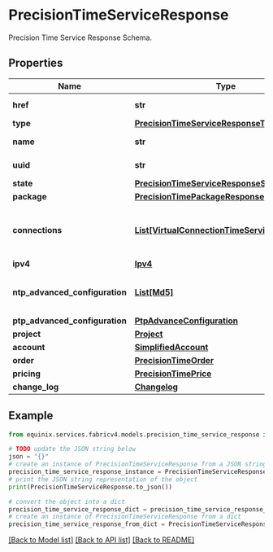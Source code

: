 # PrecisionTimeServiceResponse

Precision Time Service Response Schema.

## Properties

Name | Type | Description | Notes
------------ | ------------- | ------------- | -------------
**href** | **str** | Precision Time Service URI. | 
**type** | [**PrecisionTimeServiceResponseType**](PrecisionTimeServiceResponseType.md) |  | 
**name** | **str** | Precision Time Service Name. | [optional] 
**uuid** | **str** | Precision Time Service UUID. | 
**state** | [**PrecisionTimeServiceResponseState**](PrecisionTimeServiceResponseState.md) |  | 
**package** | [**PrecisionTimePackageResponse**](PrecisionTimePackageResponse.md) |  | 
**connections** | [**List[VirtualConnectionTimeServiceResponse]**](VirtualConnectionTimeServiceResponse.md) | Fabric Connections associated with Precision Time Service. | [optional] 
**ipv4** | [**Ipv4**](Ipv4.md) |  | [optional] 
**ntp_advanced_configuration** | [**List[Md5]**](Md5.md) | NTP Advanced configuration - MD5 Authentication. | [optional] 
**ptp_advanced_configuration** | [**PtpAdvanceConfiguration**](PtpAdvanceConfiguration.md) |  | [optional] 
**project** | [**Project**](Project.md) |  | [optional] 
**account** | [**SimplifiedAccount**](SimplifiedAccount.md) |  | [optional] 
**order** | [**PrecisionTimeOrder**](PrecisionTimeOrder.md) |  | [optional] 
**pricing** | [**PrecisionTimePrice**](PrecisionTimePrice.md) |  | [optional] 
**change_log** | [**Changelog**](Changelog.md) |  | [optional] 

## Example

```python
from equinix.services.fabricv4.models.precision_time_service_response import PrecisionTimeServiceResponse

# TODO update the JSON string below
json = "{}"
# create an instance of PrecisionTimeServiceResponse from a JSON string
precision_time_service_response_instance = PrecisionTimeServiceResponse.from_json(json)
# print the JSON string representation of the object
print(PrecisionTimeServiceResponse.to_json())

# convert the object into a dict
precision_time_service_response_dict = precision_time_service_response_instance.to_dict()
# create an instance of PrecisionTimeServiceResponse from a dict
precision_time_service_response_from_dict = PrecisionTimeServiceResponse.from_dict(precision_time_service_response_dict)
```
[[Back to Model list]](../README.md#documentation-for-models) [[Back to API list]](../README.md#documentation-for-api-endpoints) [[Back to README]](../README.md)


